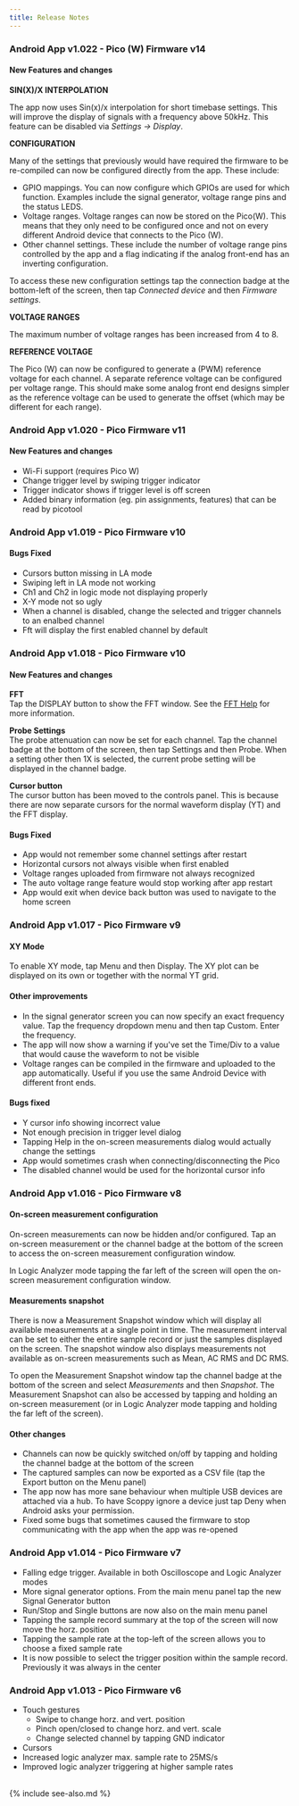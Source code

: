 ```yaml
---
title: Release Notes
---
```


### Android App v1.022 - Pico (W) Firmware v14

#### New Features and changes

__SIN(X)/X INTERPOLATION__

The app now uses Sin(x)/x interpolation for short timebase settings. This will improve the display of signals with a frequency above
50kHz. This feature can be disabled via _Settings -> Display_.

__CONFIGURATION__

Many of the settings that previously would have required the firmware to be re-compiled can now be configured directly
from the app. These include:
- GPIO mappings. You can now configure which GPIOs are used for which function. Examples include the signal generator, voltage
range pins and the status LEDS.
- Voltage ranges. Voltage ranges can now be stored on the Pico(W). This means that they only need to be configured once and not on 
every different Android device that connects to the Pico (W).
- Other channel settings. These include the number of voltage range pins controlled by the app and a flag indicating if
the analog front-end has an inverting configuration.

To access these new configuration settings tap the connection badge at the bottom-left of the screen, then tap _Connected device_ and then _Firmware settings_.

__VOLTAGE RANGES__

The maximum number of voltage ranges has been increased from 4 to 8.

__REFERENCE VOLTAGE__

The Pico (W) can now be configured to generate a (PWM) reference voltage for each channel. A separate reference voltage can be
configured per voltage range. This should make some analog front end designs simpler as the reference voltage can be used to
generate the offset (which may be different for each range).

### Android App v1.020 - Pico Firmware v11

#### New Features and changes
* Wi-Fi support (requires Pico W)
* Change trigger level by swiping trigger indicator
* Trigger indicator shows if trigger level is off screen
* Added binary information (eg. pin assignments, features) that can be read by picotool

### Android App v1.019 - Pico Firmware v10

#### Bugs Fixed

* Cursors button missing in LA mode
* Swiping left in LA mode not working
* Ch1 and Ch2 in logic mode not displaying properly
* X-Y mode not so ugly
* When a channel is disabled, change the selected and trigger channels to an enalbed channel
* Fft will display the first enabled channel by default

### Android App v1.018 - Pico Firmware v10

#### New Features and changes
__FFT__   
Tap the DISPLAY button to show the FFT window. See the [FFT Help](../app-help/FFT) for more information.

__Probe Settings__   
The probe attenuation can now be set for each channel. Tap the channel badge at the bottom of the screen, then tap Settings and then Probe. When a setting other then 1X is selected, the current probe setting will be displayed in the channel badge.

__Cursor button__   
The cursor button has been moved to the controls panel. This is because there are now separate cursors for the normal waveform display (YT) and
the FFT display.

#### Bugs Fixed
* App would not remember some channel settings after restart
* Horizontal cursors not always visible when first enabled
* Voltage ranges uploaded from firmware not always recognized
* The auto voltage range feature would stop working after app restart
* App would exit when device back button was used to navigate to the home screen

### Android App v1.017 - Pico Firmware v9

#### XY Mode
To enable XY mode, tap Menu and then Display. The XY plot can be displayed on its own or together with the normal YT grid.

#### Other improvements
- In the signal generator screen you can now specify an exact frequency value. Tap the frequency dropdown menu
and then tap Custom. Enter the frequency.
- The app will now show a warning if you've set the Time/Div to a value that would cause the waveform to not be visible
- Voltage ranges can be compiled in the firmware and uploaded to the app automatically. Useful if you use the same Android Device with different front ends.

#### Bugs fixed
- Y cursor info showing incorrect value
- Not enough precision in trigger level dialog
- Tapping Help in the on-screen measurements dialog would actually change the settings
- App would sometimes crash when connecting/disconnecting the Pico
- The disabled channel would be used for the horizontal cursor info

### Android App v1.016 - Pico Firmware v8

#### On-screen measurement configuration
On-screen measurements can now be hidden and/or configured. Tap an on-screen measurement or the channel badge
at the bottom of the screen to access the on-screen measurement configuration window.

In Logic Analyzer mode tapping the far left of the screen will open the on-screen measurement configuration window.

#### Measurements snapshot
There is now a Measurement Snapshot window which will display all available measurements at a single point in time.
The measurement interval can be set to either the entire sample record or just the samples displayed on the screen.
The snapshot window also displays measurements not available as on-screen measurements such as Mean, AC RMS and DC RMS.

To open the Measurement Snapshot window tap the channel badge at the bottom of the screen and select _Measurements_ and then
_Snapshot_. The Measurement Snapshot can also be accessed by tapping and holding an on-screen measurement (or in Logic Analyzer
mode tapping and holding the far left of the screen).

#### Other changes
* Channels can now be quickly switched on/off by tapping and holding the channel badge at the bottom of the screen
* The captured samples can now be exported as a CSV file (tap the Export button on the Menu panel)
* The app now has more sane behaviour when multiple USB devices are attached via a hub. To have Scoppy ignore a device just
tap Deny when Android asks your permission.
* Fixed some bugs that sometimes caused the firmware to stop communicating with the app when the app was re-opened

### Android App v1.014 - Pico Firmware v7
* Falling edge trigger. Available in both Oscilloscope and Logic Analyzer modes
* More signal generator options. From the main menu panel tap the new Signal Generator button
* Run/Stop and Single buttons are now also on the main menu panel
* Tapping the sample record summary at the top of the screen will now move the horz. position
* Tapping the sample rate at the top-left of the screen allows you to choose a fixed sample rate
* It is now possible to select the trigger position within the sample record. Previously it was always in the center

### Android App v1.013 - Pico Firmware v6
* Touch gestures
    *   Swipe to change horz. and vert. position
    *   Pinch open/closed to change horz. and vert. scale
    *   Change selected channel by tapping GND indicator
* Cursors
* Increased logic analyzer max. sample rate to 25MS/s
* Improved logic analyzer triggering at higher sample rates

<br>
{% include see-also.md %}
